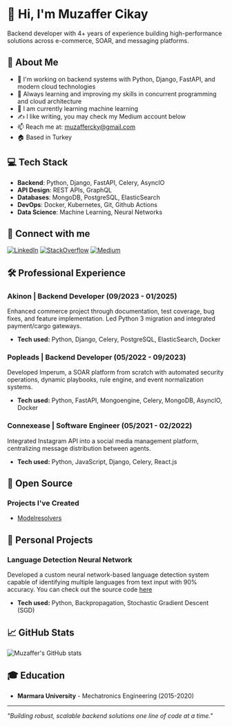 # 👋 Hi, I'm Muzaffer Cikay

Backend developer with 4+ years of experience building high-performance solutions across e-commerce, SOAR, and messaging platforms.

## 🚀 About Me

- 🔭 I'm working on backend systems with Python, Django, FastAPI, and modern cloud technologies
- 🌱 Always learning and improving my skills in concurrent programming and cloud architecture
- 🤖 I am currently learning machine learning
- ✍️ I like writing, you may check my Medium account below
- 📫 Reach me at: muzaffercky@gmail.com
- 🏠 Based in Turkey

## 💻 Tech Stack
- **Backend**: Python, Django, FastAPI, Celery, AsyncIO
- **API Design**: REST APIs, GraphQL
- **Databases**: MongoDB, PostgreSQL, ElasticSearch
- **DevOps**: Docker, Kubernetes, Git, Github Actions
- **Data Science**: Machine Learning, Neural Networks

## 🔗 Connect with me
[![LinkedIn](https://img.shields.io/badge/LinkedIn-0077B5?style=for-the-badge&logo=linkedin&logoColor=white)](https://www.linkedin.com/in/muzaffercky/)
[![StackOverflow](https://img.shields.io/badge/Stack_Overflow-FE7A16?style=for-the-badge&logo=stack-overflow&logoColor=white)](https://stackoverflow.com/users/11885384/muzaffer)
[![Medium](https://img.shields.io/badge/Medium-000000?style=for-the-badge&logo=medium&logoColor=white)](https://medium.com/@muzaffercky)

## 🛠️ Professional Experience

### Akinon | Backend Developer (09/2023 - 01/2025)
Enhanced commerce project through documentation, test coverage, bug fixes, and feature implementation. Led Python 3 migration and integrated payment/cargo gateways.
- **Tech used:** Python, Django, Celery, PostgreSQL, ElasticSearch, Docker

### Popleads | Backend Developer (05/2022 - 09/2023)
Developed Imperum, a SOAR platform from scratch with automated security operations, dynamic playbooks, rule engine, and event normalization systems.
- **Tech used:** Python, FastAPI, Mongoengine, Celery, MongoDB, AsyncIO, Docker

### Connexease | Software Engineer (05/2021 - 02/2022)
Integrated Instagram API into a social media management platform, centralizing message distribution between agents.
- **Tech used:** Python, JavaScript, Django, Celery, React.js

## 🌟 Open Source

### Projects I've Created
- [Modelresolvers](https://github.com/cikay/Modelresolvers)

## 🔬 Personal Projects

### Language Detection Neural Network
Developed a custom neural network-based language detection system capable of identifying multiple languages from text input with 90% accuracy.
You can check out the source code [here](https://github.com/cikay/language-detection)
- **Tech used:** Python, Backpropagation, Stochastic Gradient Descent (SGD)

## 📈 GitHub Stats

![Muzaffer's GitHub stats](https://github-readme-stats.vercel.app/api?username=cikay&show_icons=true&theme=dark)

## 🎓 Education
- **Marmara University** - Mechatronics Engineering (2015-2020)

---

*"Building robust, scalable backend solutions one line of code at a time."*
